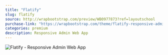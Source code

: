 ```yaml
---
title: "Flatify"
slug: flatify
source: http://wrapbootstrap.com/preview/WB0977873?ref=layoutschool
purchase-link: "https://wrapbootstrap.com/theme/flatify-responsive-admin-web-app-WB0977873?ref=layoutschool"
categories: premium
description: Responsive Admin Web App
---
```


<img src="http://sbootstrap.layoutschoolc.netdna-cdn.com/assets/img/premium/flatify.jpg" class="img-responsive" alt="Flatify - Responsive Admin Web App">